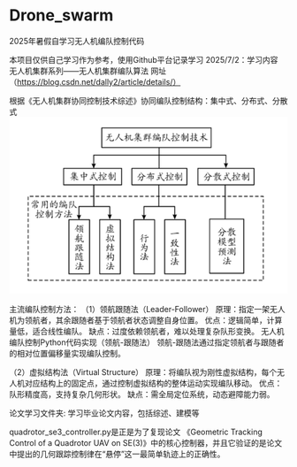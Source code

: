 # Drone_swarm
2025年暑假自学习无人机编队控制代码

本项目仅供自己学习作为参考，使用Github平台记录学习
2025/7/2：学习内容 无人机集群系列——无人机集群编队算法
网址（https://blog.csdn.net/dally2/article/details/）

根据《无人机集群协同控制技术综述》协同编队控制结构：集中式、分布式、分散式
![alt text](image.png)

主流编队控制方法：
（1）领航跟随法（Leader-Follower）
原理‌：指定一架无人机为领航者，其余跟随者基于领航者状态调整自身位置。
‌优点‌：逻辑简单，计算量低，适合线性编队。
‌缺点‌：过度依赖领航者，难以处理复杂队形变换。
无人机编队控制Python代码实现（领航-跟随法）
领航-跟随法通过指定领航者与跟随者的相对位置偏移量实现编队控制。

（2）虚拟结构法（Virtual Structure）
原理‌：将编队视为刚性虚拟结构，每个无人机对应结构上的固定点，通过控制虚拟结构的整体运动实现编队移动。
‌优点‌：队形精度高，支持复杂几何形状。
‌缺点‌：需全局定位系统，动态避障能力弱。


论文学习文件夹:
学习毕业论文内容，包括综述、建模等

quadrotor_se3_controller.py是正是为了复现论文
《Geometric Tracking Control of a Quadrotor UAV on SE(3)》中的核心控制器，并且它验证的是论文中提出的几何跟踪控制律在“悬停”这一最简单轨迹上的正确性。